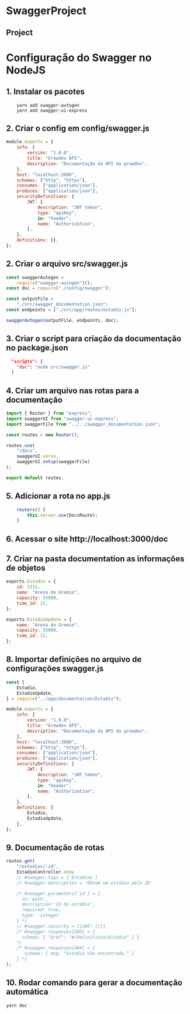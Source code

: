 # SwaggerProject

## Project

# Configuração do Swagger no NodeJS

## 1. Instalar os pacotes

```
    yarn add swagger-autogen
    yarn add swagger-ui-express
```

## 2. Criar o config em config/swagger.js

```javascript
module.exports = {
	info: {
		version: "1.0.0",
		title: "Growdev API",
		description: "Documentação da API da growdev",
	},
	host: "localhost:3000",
	schemes: ["http", "https"],
	consumes: ["application/json"],
	produces: ["application/json"],
	securityDefinitions: {
		JWT: {
			description: "JWT token",
			type: "apiKey",
			in: "header",
			name: "Authorization",
		},
	},
	definitions: {},
};
```

## 2. Criar o arquivo src/swagger.js

```javascript
const swaggerAutogen =
	require("swagger-autogen")();
const doc = require("./config/swagger");

const outputFile =
	"./src/swagger_documentation.json";
const endpoints = ["./src/app/routes/estadio.js"];

swaggerAutogen(outputFile, endpoints, doc);
```

## 3. Criar o script para criação da documentação no package.json

```json
  "scripts": {
    "doc": "node src/swagger.js"
  }
```

## 4. Criar um arquivo nas rotas para a documentação

```javascript
import { Router } from "express";
import swaggerUI from "swagger-ui-express";
import swaggerFile from "../../swagger_documentation.json";

const routes = new Router();

routes.use(
	"/docs",
	swaggerUI.serve,
	swaggerUI.setup(swaggerFile)
);

export default routes;
```

## 5. Adicionar a rota no app.js

```javascript
    routers() {
        this.server.use(DocsRoute);
    }
```

## 6. Acessar o site http://localhost:3000/doc

## 7. Criar na pasta documentation as informações de objetos

```javascript
exports.Estadio = {
	id: 1212,
	name: "Arena do Gremio",
	capacity: 55000,
	time_id: 12,
};

exports.EstadioUpdate = {
	name: "Arena do Gremio",
	capacity: 55000,
	time_id: 12,
};
```

## 8. Importar definições no arquivo de configurações swagger.js

```javascript
const {
	Estadio,
	EstadioUpdate,
} = require("../app/documentation/Estadio");

module.exports = {
	info: {
		version: "1.0.0",
		title: "Growdev API",
		description: "Documentação da API da growdev",
	},
	host: "localhost:3000",
	schemes: ["http", "https"],
	consumes: ["application/json"],
	produces: ["application/json"],
	securityDefinitions: {
		JWT: {
			description: "JWT token",
			type: "apiKey",
			in: "header",
			name: "Authorization",
		},
	},
	definitions: {
		Estadio,
		EstadioUpdate,
	},
};
```

## 9. Documentação de rotas

```javascript
routes.get(
	"/estadios/:id",
	EstadioController.show
	// #swagger.tags = ['Estadios']
	// #swagger.description = 'Obtem um estádio pelo ID'

	/* #swagger.parameters['id'] = {
      in:'path',
      description:'Id do estádio',
      required: true,
      type: 'integer'
    } */
	// #swagger.security = [{JWT: []}]
	/* #swagger.responses[200] = { 
      schema: { "$ref": "#/definitions/Estadio" } } 
    */
	/* #swagger.responses[404] = { 
       schema: { msg: "Estadio não encontrado." } 
    } */
);
```

## 10. Rodar comando para gerar a documentação automática

```bash
yarn doc
```
